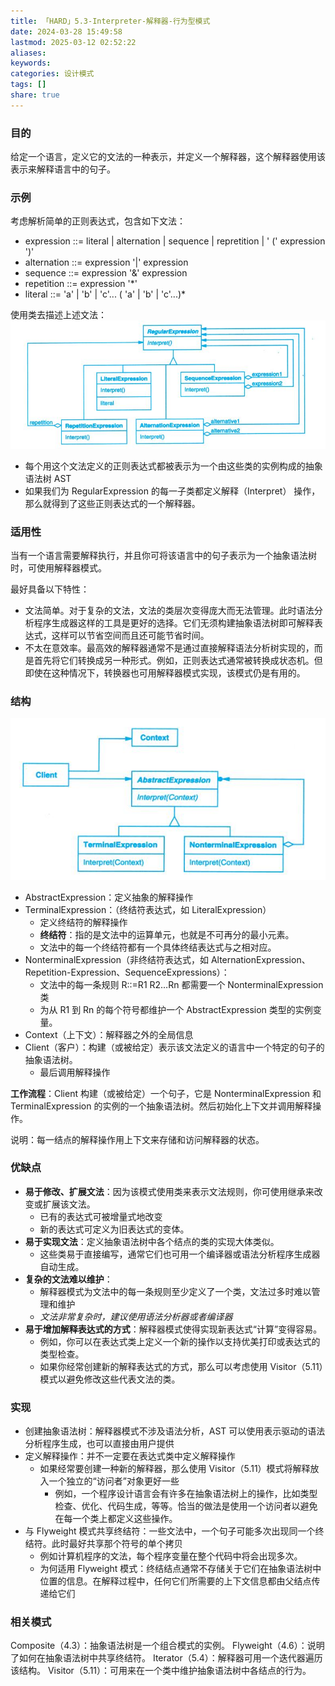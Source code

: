 ```yaml
---
title: 「HARD」5.3-Interpreter-解释器-行为型模式
date: 2024-03-28 15:49:58
lastmod: 2025-03-12 02:52:22
aliases: 
keywords: 
categories: 设计模式
tags: []
share: true
---
```





### 目的
给定一个语言，定义它的文法的一种表示，并定义一个解释器，这个解释器使用该表示来解释语言中的句子。

### 示例

考虑解析简单的正则表达式，包含如下文法：
- expression ::= literal | alternation | sequence | repretition |  ' (' expression ')'
- alternation ::= expression '|' expression
- sequence ::= expression '&' expression
- repetition ::= expression '\*'
- literal ::= 'a' | 'b' | 'c'... ( 'a' | 'b' | 'c'...)*

使用类去描述上述文法：
![](./assets/%E3%80%8CHARD%E3%80%8D5.3-Interpreter-%E8%A7%A3%E9%87%8A%E5%99%A8-%E8%A1%8C%E4%B8%BA%E5%9E%8B%E6%A8%A1%E5%BC%8F/image-2023-10-09_15-09-53-908.png)

- 每个用这个文法定义的正则表达式都被表示为一个由这些类的实例构成的抽象语法树 AST
- 如果我们为 RegularExpression 的每一子类都定义解释（Interpret） 操作，那么就得到了这些正则表达式的一个解释器。


### 适用性

当有一个语言需要解释执行，并且你可将该语言中的句子表示为一个抽象语法树时，可使用解释器模式。

最好具备以下特性：
- 文法简单。对于复杂的文法，文法的类层次变得庞大而无法管理。此时语法分析程序生成器这样的工具是更好的选择。它们无须构建抽象语法树即可解释表达式，这样可以节省空间而且还可能节省时间。
- 不太在意效率。最高效的解释器通常不是通过直接解释语法分析树实现的，而是首先将它们转换成另一种形式。例如，正则表达式通常被转换成状态机。但即使在这种情况下，转换器也可用解释器模式实现，该模式仍是有用的。

### 结构

![](./assets/%E3%80%8CHARD%E3%80%8D5.3-Interpreter-%E8%A7%A3%E9%87%8A%E5%99%A8-%E8%A1%8C%E4%B8%BA%E5%9E%8B%E6%A8%A1%E5%BC%8F/image-2023-10-09_15-17-01-856.png)
- AbstractExpression：定义抽象的解释操作
- TerminalExpression：（终结符表达式，如 LiteralExpression）
	- 定义终结符的解释操作
	- **终结符**：指的是文法中的运算单元，也就是不可再分的最小元素。
	- 文法中的每一个终结符都有一个具体终结表达式与之相对应。
- NonterminalExpression（非终结符表达式，如 AlternationExpression、Repetition-Expression、SequenceExpressions）：
	- 文法中的每一条规则 R::=R1 R2…Rn 都需要一个 NonterminalExpression 类
	- 为从 R1 到 Rn 的每个符号都维护一个 AbstractExpression 类型的实例变量。
- Context（上下文）：解释器之外的全局信息
- Client（客户）：构建（或被给定）表示该文法定义的语言中一个特定的句子的抽象语法树。
	- 最后调用解释操作

**工作流程**：Client 构建（或被给定）一个句子，它是 NonterminalExpression 和 TerminalExpression 的实例的一个抽象语法树。然后初始化上下文并调用解释操作。

说明：每一结点的解释操作用上下文来存储和访问解释器的状态。

### 优缺点

- **易于修改、扩展文法**：因为该模式使用类来表示文法规则，你可使用继承来改变或扩展该文法。
	- 已有的表达式可被增量式地改变
	- 新的表达式可定义为旧表达式的变体。
- **易于实现文法**：定义抽象语法树中各个结点的类的实现大体类似。
	- 这些类易于直接编写，通常它们也可用一个编译器或语法分析程序生成器自动生成。
- **复杂的文法难以维护**：
	- 解释器模式为文法中的每一条规则至少定义了一个类，文法过多时难以管理和维护
	- *文法非常复杂时，建议使用语法分析器或者编译器*
- **易于增加解释表达式的方式**：解释器模式使得实现新表达式“计算”变得容易。
	- 例如，你可以在表达式类上定义一个新的操作以支持优美打印或表达式的类型检查。
	- 如果你经常创建新的解释表达式的方式，那么可以考虑使用 Visitor（5.11）模式以避免修改这些代表文法的类。


### 实现

- 创建抽象语法树：解释器模式不涉及语法分析，AST 可以使用表示驱动的语法分析程序生成，也可以直接由用户提供
- 定义解释操作：并不一定要在表达式类中定义解释操作
	- 如果经常要创建一种新的解释器，那么使用 Visitor（5.11）模式将解释放入一个独立的“访问者”对象更好一些
		- 例如，一个程序设计语言会有许多在抽象语法树上的操作，比如类型检查、优化、代码生成，等等。恰当的做法是使用一个访问者以避免在每一个类上都定义这些操作。
- 与 Flyweight 模式共享终结符：一些文法中，一个句子可能多次出现同一个终结符。此时最好共享那个符号的单个拷贝
	- 例如计算机程序的文法，每个程序变量在整个代码中将会出现多次。
	- 为何适用 Flyweight 模式：终结结点通常不存储关于它们在抽象语法树中位置的信息。在解释过程中，任何它们所需要的上下文信息都由父结点传递给它们

### 相关模式
Composite（4.3）：抽象语法树是一个组合模式的实例。 
Flyweight（4.6）：说明了如何在抽象语法树中共享终结符。
Iterator（5.4）：解释器可用一个迭代器遍历该结构。
Visitor（5.11）：可用来在一个类中维护抽象语法树中各结点的行为。